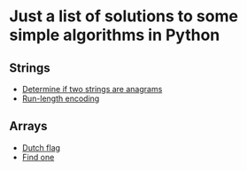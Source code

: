# Just a list of solutions to some simple algorithms in Python

## Strings

- [Determine if two strings are anagrams](./strings/is_anagram.py)
- [Run-length encoding](./strings/run-length.py)

## Arrays

- [Dutch flag](./arrays/dutch_flag.py)
- [Find one](./arrays/find_one.py)
